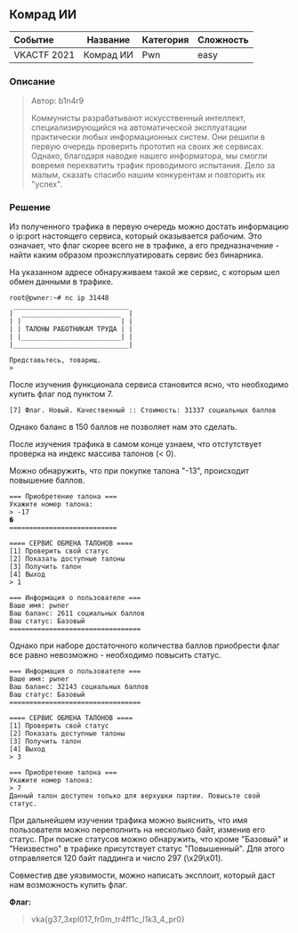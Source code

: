 ## Комрад ИИ

| Событие | Название | Категория | Сложность |
| :------ | ---- | ---- | ---- |
| VKACTF 2021 | Комрад ИИ | Pwn | easy |

### Описание

> Автор: b1n4r9
>
> Коммунисты разрабатывают искусственный интеллект, специализирующийся на автоматической эксплуатации практически любых информационных систем. Они решили в первую очередь проверить прототип на своих же сервисах. Однако, благодаря наводке нашего информатора, мы смогли вовремя перехватить трафик проводимого испытания. Дело за малым, сказать спасибо нашим конкурентам и повторить их "успех".

### Решение
Из полученного трафика в первую очередь можно достать информацию о ip:port настоящего сервиса, который оказывается рабочим. Это означает, что флаг скорее всего не в трафике, а его предназначение - найти каким образом проэксплуатировать сервис без бинарника.

На указанном адресе обнаруживаем такой же сервис, с которым шел обмен данными в трафике.

```
root@pwner:~# nc ip 31448
 _____________________________ 
|  _________________________  |
| |                         | |
| | ТАЛОНЫ РАБОТНИКАМ ТРУДА | |
| |_________________________| |
|_____________________________|

Представьтесь, товарищ.
> 
```

После изучения функционала сервиса становится ясно, что необходимо купить флаг под пунктом 7.
```
[7] Флаг. Новый. Качественный :: Стоимость: 31337 социальных баллов
```

Однако баланс в 150 баллов не позволяет нам это сделать.

После изучения трафика в самом конце узнаем, что отстутствует проверка на индекс массива талонов (< 0).

Можно обнаружить, что при покупке талона "-13", происходит повышение баллов.
```
=== Приобретение талона ===
Укажите номер талона:
> -17
�
===========================

==== СЕРВИС ОБМЕНА ТАЛОНОВ ====
[1] Проверить свой статус
[2] Показать доступные талоны
[3] Получить талон
[4] Выход
> 1

=== Информация о пользователе ===
Ваше имя: pwner
Ваш баланс: 2611 социальных баллов
Ваш статус: Базовый
=================================
```

Однако при наборе достаточного количества баллов приобрести флаг все равно невозможно - необходимо повысить статус.
```
=== Информация о пользователе ===
Ваше имя: pwner
Ваш баланс: 32143 социальных баллов
Ваш статус: Базовый
=================================

==== СЕРВИС ОБМЕНА ТАЛОНОВ ====
[1] Проверить свой статус
[2] Показать доступные талоны
[3] Получить талон
[4] Выход
> 3

=== Приобретение талона ===
Укажите номер талона:
> 7
Данный талон доступен только для верхушки партии. Повысьте свой статус.
```

При дальнейшем изучении трафика можно выяснить, что имя пользователя можно переполнить на несколько байт, изменив его статус. При поиске статусов можно обнаружить, что кроме "Базовый" и "Неизвестно" в трафике присутствует статус "Повышенный". Для этого отправляется 120 байт паддинга и число 297 (\x29\x01).

Совместив две уязвимости, можно написать эксплоит, который даст нам возможность купить флаг.

**Флаг:**

> vka{g37_3xpl017_fr0m_tr4ff1c_l1k3_4_pr0}
